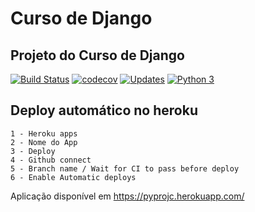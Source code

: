 # Curso de Django
## Projeto do Curso de Django

[![Build Status](https://travis-ci.com/jhonathascesar232/curso-django.svg?branch=11)](https://travis-ci.com/jhonathascesar232/curso-django)
[![codecov](https://codecov.io/gh/jhonathascesar232/curso-django/branch/main/graph/badge.svg?token=gSusaDAdbU)](https://codecov.io/gh/jhonathascesar232/curso-django)
[![Updates](https://pyup.io/repos/github/jhonathascesar232/curso-django/shield.svg)](https://pyup.io/repos/github/jhonathascesar232/curso-django/)
[![Python 3](https://pyup.io/repos/github/jhonathascesar232/curso-django/python-3-shield.svg)](https://pyup.io/repos/github/jhonathascesar232/curso-django/)

## Deploy automático no heroku
    1 - Heroku apps
    2 - Nome do App
    3 - Deploy
    4 - Github connect
    5 - Branch name / Wait for CI to pass before deploy
    6 - Enable Automatic deploys

Aplicação disponível em https://pyprojc.herokuapp.com/